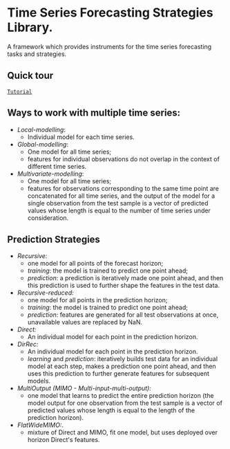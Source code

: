 # Time Series Forecasting Strategies Library.

A framework which provides instruments for the time series forecasting tasks and strategies.

## Quick tour
[`Tutorial`](https://github.com/sb-ai-lab/tsururu/blob/main/tutorial.ipynb)

## Ways to work with multiple time series:
- _Local-modelling_:
    - Individual model for each time series.
- _Global-modelling_:
    - One model for all time series;
    - features for individual observations do not overlap in the context of different time series. 
- _Multivariate-modelling_:
    - One model for all time series;
    - features for observations corresponding to the same time point are concatenated for all time series, and the output of the model for a single observation from the test sample is a vector of predicted values whose length is equal to the number of time series under consideration.

## Prediction Strategies
- _Recursive:_ 
    - one model for all points of the forecast horizon;
    - *training*: the model is trained to predict one point ahead;
    - *prediction*: a prediction is iteratively made one point ahead, and then this prediction is used to further shape the features in the test data. 
- _Recursive-reduced:_
    - one model for all points in the prediction horizon;
    - *training*: the model is trained to predict one point ahead;
    - *prediction*: features are generated for all test observations at once, unavailable values are replaced by NaN.
- _Direct:_ 
    - An individual model for each point in the prediction horizon. 
- _DirRec:_
    - An individual model for each point in the prediction horizon. 
    - *learning* and *prediction*: iteratively builds test data for an individual model at each step, makes a prediction one point ahead, and then uses this prediction to further generate features for subsequent models. 
- _MultiOutput (MIMO - Multi-input-multi-output):_
    - one model that learns to predict the entire prediction horizon (the model output for one observation from the test sample is a vector of predicted values whose length is equal to the length of the prediction horizon). 
- _FlatWideMIMO:_.
    - mixture of Direct and MIMO, fit one model, but uses deployed over horizon Direct's features.
